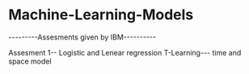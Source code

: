 # Machine-Learning-Models
---------Assesments given by IBM----------

Assesment 1-- Logistic and Lenear regression
T-Learning--- time and space model
